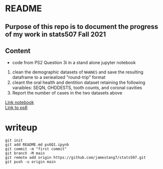 # README
## Purpose of this repo is to document the progress of my work in stats507 Fall 2021

## Content
- code from PS2 Question 3i in a stand alone jupyter notebook
1. clean the demographic datasets of `NHANES` and save the resulting dataframe to a seriealized "round-trip" format
2. cleant the oral health and dentition dataset retaining the following varaibles: SEQN, OHDDESTS, tooth counts, and coronal cavities
3. Report the number of cases in the two datasets above

[Link notebook](./ps6Q1.ipynb) <br>
[Link to ps6](https://jbhender.github.io/Stats507/F21/ps/ps6.html)

# writeup
`git init` <br>
`git add README.md ps6Q1.ipynb` <br>
`git commit -m "first commit"`<br>
`git branch -M main`<br>
`git remote add origin https://github.com/jamestang7/stats507.git` <br>
`git push -u origin main`<br>

